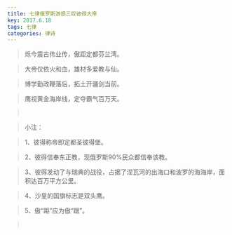 ```yaml
---
title: 七律俄罗斯游感三叹彼得大帝
key: 2017.6.18
tags: 七律
categories: 律诗
---
```


<blockquote class="blockquote-center">烁今震古伟业传，傲距定都芬兰湾。
</blockquote>
<blockquote class="blockquote-center">大帝仅依火和血，雄材多爱教与仙。
</blockquote>
<blockquote class="blockquote-center">博学勤政鞭落后，拓土开疆剑当前。
</blockquote>
<blockquote class="blockquote-center">鹰视黄金海岸线，定夺霸气百万天。
</blockquote>
<blockquote class="blockquote-center"></br>
</blockquote>
<blockquote class="blockquote-center">小注：
</blockquote>
<blockquote class="blockquote-center">1、彼得称帝即定都圣彼得堡。
</blockquote>
<blockquote class="blockquote-center">2、彼得信奉东正教，现俄罗斯90%民众都信奉该教。
</blockquote>
<blockquote class="blockquote-center">3、彼得发动了与瑞典的战役，占据了涅瓦河的出海口和波罗的海海岸，面积达百万平方公里。
</blockquote>
<blockquote class="blockquote-center">4、沙皇的国旗标志是双头鹰。
</blockquote>
<blockquote class="blockquote-center">5、傲“距”应为傲“踞”。
</blockquote>
<blockquote class="blockquote-center"></br>
</blockquote>
